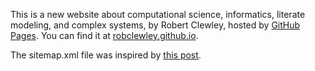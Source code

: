 This is a new website about computational science, informatics, literate modeling, and complex systems, by Robert Clewley, hosted by [GitHub Pages](http://pages.github.com). You can find it at [robclewley.github.io](http://robclewley.github.io).

The sitemap.xml file was inspired by [this post](http://jethrokuan.github.io/2013/12/20/SEO-with-Jekyll.html).
